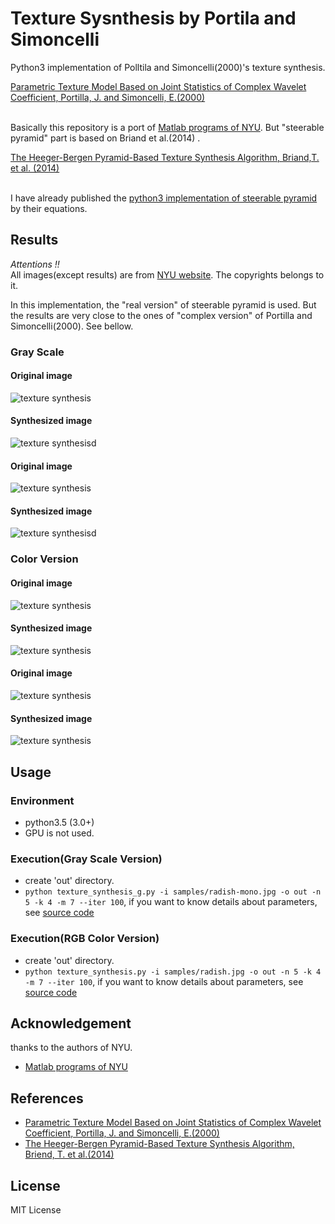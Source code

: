 # Texture Sysnthesis by Portila and Simoncelli

Python3 implementation of Polltila and Simoncelli(2000)'s texture synthesis.  
  
[Parametric Texture Model Based on Joint Statistics of Complex Wavelet Coefficient, Portilla, J. and Simoncelli, E.(2000) ](http://www.cns.nyu.edu/pub/lcv/portilla99.pdf)  
  

<br/>Basically this repository is a port of [Matlab programs of NYU](https://github.com/LabForComputationalVision/textureSynth). But "steerable pyramid" part is based on Briand et al.(2014) .  

[The Heeger-Bergen Pyramid-Based Texture Synthesis Algorithm, Briand,T. et al. (2014)](http://www.ipol.im/pub/art/2014/79/)
  
  
<br/>I have already published the [python3 implementation of steerable pyramid](https://github.com/TetsuyaOdaka/SteerablePyramid/) by their equations.  


## Results
*Attentions !!*  
All images(except results) are from [NYU website](http://www.cns.nyu.edu/~lcv/texture/). The copyrights belongs to it.

In this implementation, the "real version" of steerable pyramid is used. But the results are very close to the ones of "complex version" of Portilla and Simoncelli(2000).  See bellow.


### Gray Scale
#### Original image
<img src="https://github.com/TetsuyaOdaka/texture-synthesis-portilla-simoncelli/blob/master/samples/bark.jpg" alt="texture synthesis">  

#### Synthesized image
<img src="https://github.com/TetsuyaOdaka/texture-synthesis-portilla-simoncelli/blob/master/samples/bark-out.png" alt="texture synthesisd">  
  
#### Original image
<img src="https://github.com/TetsuyaOdaka/texture-synthesis-portilla-simoncelli/blob/master/samples/jrotpluses.jpg" alt="texture synthesis">  

#### Synthesized image
<img src="https://github.com/TetsuyaOdaka/texture-synthesis-portilla-simoncelli/blob/master/samples/jrotpluses-out.png" alt="texture synthesisd">  


### Color Version
#### Original image
<img src="https://github.com/TetsuyaOdaka/texture-synthesis-portilla-simoncelli/blob/master/samples/radish.jpg" alt="texture synthesis">  

#### Synthesized image
<img src="https://github.com/TetsuyaOdaka/texture-synthesis-portilla-simoncelli/blob/master/samples/radish-out.png" alt="texture synthesis">  

#### Original image
<img src="https://github.com/TetsuyaOdaka/texture-synthesis-portilla-simoncelli/blob/master/samples/pebbles.jpg" alt="texture synthesis">  

#### Synthesized image
<img src="https://github.com/TetsuyaOdaka/texture-synthesis-portilla-simoncelli/blob/master/samples/pebbles-out.png" alt="texture synthesis">  


## Usage 
### Environment
- python3.5 (3.0+)
- GPU is not used.  

### Execution(Gray Scale Version)
- create 'out' directory. 
- `python texture_synthesis_g.py -i samples/radish-mono.jpg -o out -n 5 -k 4 -m 7 --iter 100`,  if you want to know details about parameters, see [source code](https://github.com/TetsuyaOdaka/texture-synthesis-portilla-simoncelli/blob/master/texture_analysis_g.py)  


### Execution(RGB Color Version)
- create 'out' directory. 
- `python texture_synthesis.py -i samples/radish.jpg -o out -n 5 -k 4 -m 7 --iter 100`,  if you want to know details about parameters, see [source code](https://github.com/TetsuyaOdaka/texture-synthesis-portilla-simoncelli/blob/master/texture_analysis.py)  


## Acknowledgement
thanks to the authors of NYU.
- [Matlab programs of NYU](https://github.com/LabForComputationalVision/textureSynth)


## References
- [Parametric Texture Model Based on Joint Statistics of Complex Wavelet Coefficient, Portilla, J. and Simoncelli, E.(2000)](http://www.cns.nyu.edu/pub/lcv/portilla99.pdf)
- [The Heeger-Bergen Pyramid-Based Texture Synthesis Algorithm, Briend, T. et al.(2014)](http://www.ipol.im/pub/art/2014/79/)


## License
MIT License


